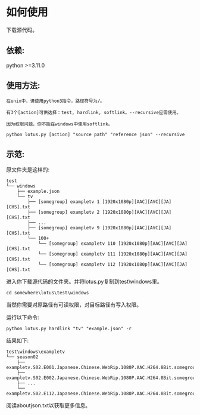 # 如何使用

下载源代码。

## 依赖:

python >=3.11.0

## 使用方法:

    在unix中，请使用python3指令，路径符号为/。

    有3个[action]可供选择：test, hardlink, softlink。--recursive应需使用。
    
    因为权限问题，你不能在windows中使用softlink。

    python lotus.py [action] "source path" "reference json" --recursive

## 示范:

原文件夹是这样的:

    test
    └── windows
        ├── example.json
        └── tv
            ├── [somegroup] exampletv 1 [1920x1080p][AAC][AVC][JA][CHS].txt
            ├── [somegroup] exampletv 2 [1920x1080p][AAC][AVC][JA][CHS].txt
            ├── ...
            ├── [somegroup] exampletv 9 [1920x1080p][AAC][AVC][JA][CHS].txt
            └── 100+
                └── [somegroup] exampletv 110 [1920x1080p][AAC][AVC][JA][CHS].txt
                └── [somegroup] exampletv 111 [1920x1080p][AAC][AVC][JA][CHS].txt
                └── [somegroup] exampletv 112 [1920x1080p][AAC][AVC][JA][CHS].txt

进入你下载源代码的文件夹。并将lotus.py复制到test\windows里。

    cd somewhere\lotus\test\windows

当然你需要对原路径有可读权限，对目标路径有写入权限。

运行以下命令:

    python lotus.py hardlink "tv" "example.json" -r

结果如下:

    test\windows\exampletv
    └── season02
        ├── exampletv.S02.E001.Japanese.Chinese.WebRip.1080P.AAC.H264.8Bit.somegroup.txt
        ├── exampletv.S02.E002.Japanese.Chinese.WebRip.1080P.AAC.H264.8Bit.somegroup.txt
        ├── ...
        └── exampletv.S02.E112.Japanese.Chinese.WebRip.1080P.AAC.H264.8Bit.somegroup.txt

阅读aboutjson.txt以获取更多信息。
